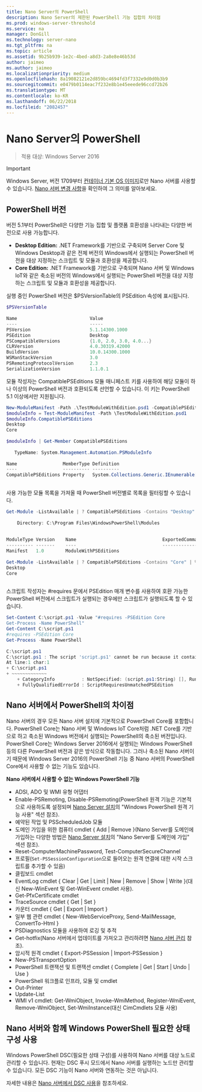```yaml
---
title: Nano Server의 PowerShell
description: Nano Server의 제한된 PowerShell 기능 집합의 차이점
ms.prod: windows-server-threshold
ms.service: na
manager: DonGill
ms.technology: server-nano
ms.tgt_pltfrm: na
ms.topic: article
ms.assetid: 9b25b939-1e2c-4bed-a8d3-2a8e8e46b53d
author: jaimeo
ms.author: jaimeo
ms.localizationpriority: medium
ms.openlocfilehash: 8a19082121e2d859bc4694fd3f7332e9d0d0b3b9
ms.sourcegitcommit: e0479b0114eac7f232e8b1e45eeede96ccd72b26
ms.translationtype: MT
ms.contentlocale: ko-KR
ms.lasthandoff: 06/22/2018
ms.locfileid: "2082457"
---
```

# <a name="powershell-on-nano-server"></a>Nano Server의 PowerShell

>적용 대상: Windows Server 2016
  
> [!IMPORTANT]
> Windows Server, 버전 1709부터 [컨테이너 기본 OS 이미지](/virtualization/windowscontainers/quick-start/using-insider-container-images#install-base-container-image)로만 Nano 서버를 사용할 수 있습니다. [Nano 서버 변경 사항](nano-in-semi-annual-channel.md)을 확인하여 그 의미를 알아보세요. 
  
## <a name="powershell-editions"></a>PowerShell 버전   
  
버전 5.1부터 PowerShell은 다양한 기능 집합 및 플랫폼 호환성을 나타내는 다양한 버전으로 사용 가능합니다.  
  
- **Desktop Edition:** .NET Framework를 기반으로 구축되며 Server Core 및 Windows Desktop과 같은 전체 버전의 Windows에서 실행되는 PowerShell 버전을 대상 지정하는 스크립트 및 모듈과 호환성을 제공합니다.  
- **Core Edition:** .NET Framework를 기반으로 구축되며 Nano 서버 및 Windows IoT와 같은 축소된 버전의 Windows에서 실행되는 PowerShell 버전을 대상 지정하는 스크립트 및 모듈과 호환성을 제공합니다.  
  
실행 중인 PowerShell 버전은 $PSVersionTable의 PSEdition 속성에 표시됩니다.  
```powershell  
$PSVersionTable  
  
Name                           Value  
----                           -----  
PSVersion                      5.1.14300.1000  
PSEdition                      Desktop  
PSCompatibleVersions           {1.0, 2.0, 3.0, 4.0...}  
CLRVersion                     4.0.30319.42000  
BuildVersion                   10.0.14300.1000  
WSManStackVersion              3.0  
PSRemotingProtocolVersion      2.3  
SerializationVersion           1.1.0.1  
```  
  
모듈 작성자는 CompatiblePSEditions 모듈 매니페스트 키를 사용하여 해당 모듈이 하나 이상의 PowerShell 버전과 호환되도록 선언할 수 있습니다. 이 키는 PowerShell 5.1 이상에서만 지원됩니다.  
```powershell  
New-ModuleManifest -Path .\TestModuleWithEdition.psd1 -CompatiblePSEditions Desktop,Core -PowerShellVersion 5.1  
$moduleInfo = Test-ModuleManifest -Path \TestModuleWithEdition.psd1  
$moduleInfo.CompatiblePSEditions  
Desktop  
Core  
  
$moduleInfo | Get-Member CompatiblePSEditions  
  
   TypeName: System.Management.Automation.PSModuleInfo  
  
Name                 MemberType Definition  
----                 ---------- ----------  
CompatiblePSEditions Property   System.Collections.Generic.IEnumerable[string] CompatiblePSEditions {get;}  
  
```  
사용 가능한 모듈 목록을 가져올 때 PowerShell 버전별로 목록을 필터링할 수 있습니다.  
```powershell  
Get-Module -ListAvailable | ? CompatiblePSEditions -Contains "Desktop"  
  
    Directory: C:\Program Files\WindowsPowerShell\Modules  
  
  
ModuleType Version    Name                                ExportedCommands  
---------- -------    ----                                ----------------  
Manifest   1.0        ModuleWithPSEditions  
  
Get-Module -ListAvailable | ? CompatiblePSEditions -Contains "Core" | % CompatiblePSEditions  
Desktop  
Core  
  
```  
스크립트 작성자는 #requires 문에서 PSEdition 매개 변수를 사용하여 호환 가능한 PowerShell 버전에서 스크립트가 실행되는 경우에만 스크립트가 실행되도록 할 수 있습니다.  
```powershell  
Set-Content C:\script.ps1 -Value "#requires -PSEdition Core  
Get-Process -Name PowerShell"  
Get-Content C:\script.ps1  
#requires -PSEdition Core  
Get-Process -Name PowerShell  
  
C:\script.ps1  
C:\script.ps1 : The script 'script.ps1' cannot be run because it contained a "#requires" statement for PowerShell editions 'Core'. The edition of PowerShell that is required by the script does not match the currently running PowerShell Desktop edition.  
At line:1 char:1  
+ C:\script.ps1  
+ ~~~~~~~~~~~~~  
    + CategoryInfo          : NotSpecified: (script.ps1:String) [], RuntimeException  
    + FullyQualifiedErrorId : ScriptRequiresUnmatchedPSEdition  
```  
  
## <a name="differences-in-powershell-on-nano-server"></a>Nano 서버에서 PowerShell의 차이점  
Nano 서버의 경우 모든 Nano 서버 설치에 기본적으로 PowerShell Core를 포함합니다. PowerShell Core는 Nano 서버 및 Windows IoT Core처럼 .NET Core를 기반으로 하고 축소된 Windows 버전에서 실행되는 PowerShell의 축소된 버전입니다. PowerShell Core는 Windows Server 2016에서 실행되는 Windows PowerShell 등의 다른 PowerShell 버전과 같은 방식으로 작동합니다. 그러나 축소된 Nano 서버이기 때문에 Windows Server 2016의 PowerShell 기능 중 Nano 서버의 PowerShell Core에서 사용할 수 없는 기능도 있습니다.  
  
  
**Nano 서버에서 사용할 수 없는 Windows PowerShell 기능**  
* ADSI, ADO 및 WMI 유형 어댑터   
* Enable-PSRemoting, Disable-PSRemoting(PowerShell 원격 기능은 기본적으로 사용하도록 설정되며 [Nano Server 설치](Getting-Started-with-Nano-Server.md)의 "Windows PowerShell 원격 기능 사용" 섹션 참조).  
* 예약된 작업 및 PSScheduledJob 모듈   
* 도메인 가입을 위한 컴퓨터 cmdlet { Add | Remove }(Nano Server를 도메인에 가입하는 다양한 방법은 [Nano Server 설치](Getting-Started-with-Nano-Server.md)의 "Nano Server를 도메인에 가입" 섹션 참조).  
* Reset-ComputerMachinePassword, Test-ComputerSecureChannel   
* 프로필(`Set-PSSessionConfiguration`으로 들어오는 원격 연결에 대한 시작 스크립트를 추가할 수 있음)  
* 클립보드 cmdlet   
* EventLog cmdlet { Clear | Get | Limit | New | Remove | Show | Write }(대신 New-WinEvent 및 Get-WinEvent cmdlet 사용).   
* Get-PfxCertificate cmdlet   
* TraceSource cmdlet { Get | Set }   
* 카운터 cmdlet { Get | Export | Import }   
* 일부 웹 관련 cmdlet  { New-WebServiceProxy, Send-MailMessage, ConvertTo-Html }  
* PSDiagnostics 모듈을 사용하여 로깅 및 추적    
* Get-hotfix(Nano 서버에서 업데이트를 가져오고 관리하려면 [Nano 서버 관리](Manage-Nano-Server.md) 참조).  
* 암시적 원격 cmdlet { Export-PSSession | Import-PSSession }   
* New-PSTransportOption   
* PowerShell 트랜잭션 및 트랜잭션 cmdlet { Complete | Get | Start | Undo | Use }   
* PowerShell 워크플로 인프라, 모듈 및 cmdlet   
* Out-Printer   
* Update-List   
* WMI v1 cmdlet: Get-WmiObject, Invoke-WmiMethod, Register-WmiEvent, Remove-WmiObject, Set-WmiInstance(대신 CimCmdlets 모듈 사용)   
  
## <a name="using-windows-powershell-desired-state-configuration-with-nano-server"></a>Nano 서버와 함께 Windows PowerShell 필요한 상태 구성 사용  
  
Windows PowerShell DSC(필요한 상태 구성)를 사용하여 Nano 서버를 대상 노드로 관리할 수 있습니다. 현재는 DSC 푸시 모드에서 Nano 서버를 실행하는 노드만 관리할 수 있습니다. 모든 DSC 기능이 Nano 서버와 연동하는 것은 아닙니다.  
  
자세한 내용은 [Nano 서버에서 DSC 사용](https://msdn.microsoft.com/powershell/dsc/nanoDsc)을 참조하세요.  
  
  


